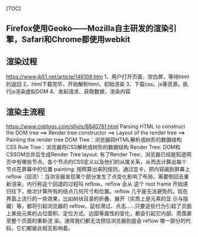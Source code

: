 [TOC]
## Firefox使用Geoko——Mozilla自主研发的渲染引擎，Safari和Chrome都使用webkit

## 渲染过程
https://www.jb51.net/article/146109.htm
    1、用户打开页面，空白屏，等待html的返回
    2、html下载完毕，开始解析html，初始渲染
    3、下载css、js等资源，执行js渲染虚拟DOM
    4、发起请求、获取数据，渲染内容


## 渲染主流程
https://www.cnblogs.com/slly/p/6640761.html
    Parsing HTML to construct the DOM tree  ==>  Render tree constructor  ==>  Layout of the render tree  ==>  Painting the render tree
    DOM Tree：浏览器将HTML解析成树形的数据结构
    CSS Rule Tree：浏览器将CSS解析成树形的数据结构
    Render Tree: DOM和CSSOM合并后生成Render Tree
    layout: 有了Render Tree，浏览器已经能知道网页中有哪些节点、各个节点的CSS定义以及他们的从属关系，从而去计算出每个节点在屏幕中的位置
    painting: 按照算出来的规则，通过显卡，把内容画到屏幕上
    reflow（回流）：当浏览器发现某个部分发生了点变化影响了布局，需要倒回去重新渲染，内行称这个回退的过程叫 reflow。reflow 会从 <html> 这个 root frame 开始递归往下，依次计算所有的结点几何尺寸和位置。reflow 几乎是无法避免的。现在界面上流行的一些效果，比如树状目录的折叠、展开（实质上是元素的显 示与隐藏）等，都将引起浏览器的 reflow。鼠标滑过、点击……只要这些行为引起了页面上某些元素的占位面积、定位方式、边距等属性的变化，都会引起它内部、周围甚至整个页面的重新渲 染。通常我们都无法预估浏览器到底会 reflow 哪一部分的代码，它们都彼此相互影响着。
